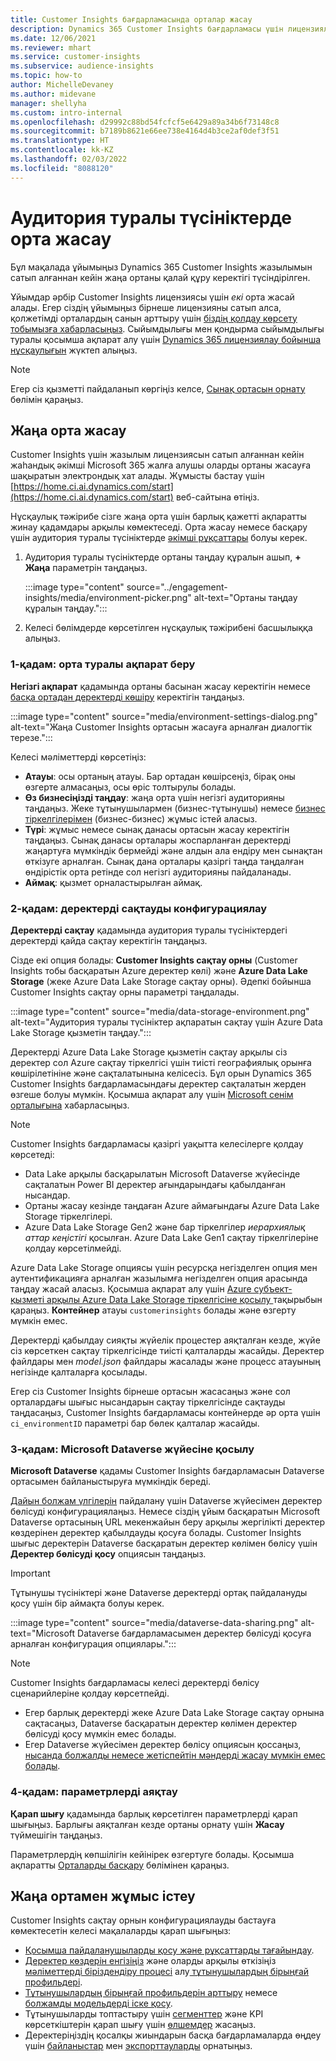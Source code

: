 ```yaml
---
title: Customer Insights бағдарламасында орталар жасау
description: Dynamics 365 Customer Insights бағдарламасы үшін лицензияланған жазылымы бар орта жасау қадамдары.
ms.date: 12/06/2021
ms.reviewer: mhart
ms.service: customer-insights
ms.subservice: audience-insights
ms.topic: how-to
author: MichelleDevaney
ms.author: midevane
manager: shellyha
ms.custom: intro-internal
ms.openlocfilehash: d29992c88bd54fcfcf5e6429a89a34b6f73148c8
ms.sourcegitcommit: b7189b8621e66ee738e4164d4b3ce2af0def3f51
ms.translationtype: HT
ms.contentlocale: kk-KZ
ms.lasthandoff: 02/03/2022
ms.locfileid: "8088120"
---
```

# <a name="create-an-environment-in-audience-insights"></a>Аудитория туралы түсініктерде орта жасау

Бұл мақалада ұйымыңыз Dynamics 365 Customer Insights жазылымын сатып алғаннан кейін жаңа ортаны қалай құру керектігі түсіндірілген. 

Ұйымдар әрбір Customer Insights лицензиясы үшін *екі* орта жасай алады. Егер сіздің ұйымыңыз бірнеше лицензияны сатып алса, қолжетімді орталардың санын арттыру үшін [біздің қолдау көрсету тобымызға хабарласыңыз](https://go.microsoft.com/fwlink/?linkid=2079641). Сыйымдылығы мен қондырма сыйымдылығы туралы қосымша ақпарат алу үшін [Dynamics 365 лицензиялау бойынша нұсқаулығын](https://go.microsoft.com/fwlink/?LinkId=866544) жүктеп алыңыз.

> [!NOTE]
> Егер сіз қызметті пайдаланып көргіңіз келсе, [Сынақ ортасын орнату](../trial-signup.md) бөлімін қараңыз.

## <a name="create-a-new-environment"></a>Жаңа орта жасау

Customer Insights үшін жазылым лицензиясын сатып алғаннан кейін жаһандық әкімші Microsoft 365 жалға алушы оларды ортаны жасауға шақыратын электрондық хат алады. Жұмысты бастау үшін [https://home.ci.ai.dynamics.com/start](https://home.ci.ai.dynamics.com/start) веб-сайтына өтіңіз. 

Нұсқаулық тәжірибе сізге жаңа орта үшін барлық қажетті ақпаратты жинау қадамдары арқылы көмектеседі. Орта жасау немесе басқару үшін аудитория туралы түсініктерде [әкімші рұқсаттары](permissions.md) болуы керек.

1. Аудитория туралы түсініктерде ортаны таңдау құралын ашып, **+ Жаңа** параметрін таңдаңыз.
  
   :::image type="content" source="../engagement-insights/media/environment-picker.png" alt-text="Ортаны таңдау құралын таңдау.":::

1. Келесі бөлімдерде көрсетілген нұсқаулық тәжірибені басшылыққа алыңыз.

### <a name="step-1-provide-environment-information"></a>1-қадам: орта туралы ақпарат беру

**Негізгі ақпарат** қадамында ортаны басынан жасау керектігін немесе [басқа ортадан деректерді көшіру](manage-environments.md#copy-the-environment-configuration) керектігін таңдаңыз.

   :::image type="content" source="media/environment-settings-dialog.png" alt-text="Жаңа Customer Insights ортасын жасауға арналған диалогтік терезе.":::

Келесі мәліметтерді көрсетіңіз:
   - **Атауы**: осы ортаның атауы. Бар ортадан көшірсеңіз, бірақ оны өзгерте алмасаңыз, осы өріс толтырулы болады.
   - **Өз бизнесіңізді таңдау**: жаңа орта үшін негізгі аудиторияны таңдаңыз. Жеке тұтынушылармен (бизнес-тұтынушы) немесе [бизнес тіркелгілерімен](work-with-business-accounts.md) (бизнес-бизнес) жұмыс істей аласыз.
   - **Түрі**: жұмыс немесе сынақ данасы ортасын жасау керектігін таңдаңыз. Сынақ данасы орталары жоспарланған деректерді жаңартуға мүмкіндік бермейді және алдын ала ендіру мен сынақтан өткізуге арналған. Сынақ дана орталары қазіргі таңда таңдалған өндірістік орта ретінде сол негізгі аудиторияны пайдаланады.
   - **Аймақ**: қызмет орналастырылған аймақ.

### <a name="step-2-configure-data-storage"></a>2-қадам: деректерді сақтауды конфигурациялау

**Деректерді сақтау** қадамында аудитория туралы түсініктердегі деректерді қайда сақтау керектігін таңдаңыз.

Сізде екі опция болады: **Customer Insights сақтау орны** (Customer Insights тобы басқаратын Azure деректер көлі) және **Azure Data Lake Storage** (жеке Azure Data Lake Storage сақтау орны). Әдепкі бойынша Customer Insights сақтау орны параметрі таңдалады.

:::image type="content" source="media/data-storage-environment.png" alt-text="Аудитория туралы түсініктер ақпаратын сақтау үшін Azure Data Lake Storage қызметін таңдау.":::

Деректерді Azure Data Lake Storage қызметін сақтау арқылы сіз деректер сол Azure сақтау тіркелгісі үшін тиісті географиялық орынға көшірілетініне және сақталатынына келісесіз. Бұл орын Dynamics 365 Customer Insights бағдарламасындағы деректер сақталатын жерден өзгеше болуы мүмкін. Қосымша ақпарат алу үшін [Microsoft сенім орталығына](https://www.microsoft.com/trust-center) хабарласыңыз.

> [!NOTE]
> Customer Insights бағдарламасы қазіргі уақытта келесілерге қолдау көрсетеді:
> - Data Lake арқылы басқарылатын Microsoft Dataverse жүйесінде сақталатын Power BI деректер ағындарындағы қабылданған нысандар.  
> - Ортаны жасау кезінде таңдаған Azure аймағындағы Azure Data Lake Storage тіркелгілері.
> - Azure Data Lake Storage Gen2 және бар тіркелгілер *иерархиялық аттар кеңістігі* қосылған. Azure Data Lake Gen1 сақтау тіркелгілеріне қолдау көрсетілмейді.

Azure Data Lake Storage опциясы үшін ресурсқа негізделген опция мен аутентификацияға арналған жазылымға негізделген опция арасында таңдау жасай аласыз. Қосымша ақпарат алу үшін [Azure субъект-қызметі арқылы Azure Data Lake Storage тіркелгісіне қосылу ](connect-service-principal.md) тақырыбын қараңыз. **Контейнер** атауы `customerinsights` болады және өзгерту мүмкін емес.

Деректерді қабылдау сияқты жүйелік процестер аяқталған кезде, жүйе сіз көрсеткен сақтау тіркелгісінде тиісті қалталарды жасайды. Деректер файлдары мен *model.json* файлдары жасалады және процесс атауының негізінде қалталарға қосылады.

Егер сіз Customer Insights бірнеше ортасын жасасаңыз және сол орталардағы шығыс нысандарын сақтау тіркелгісінде сақтауды таңдасаңыз, Customer Insights бағдарламасы контейнерде әр орта үшін `ci_environmentID` параметрі бар бөлек қалталар жасайды.

### <a name="step-3-connect-to-microsoft-dataverse"></a>3‑қадам: Microsoft Dataverse жүйесіне қосылу
   
**Microsoft Dataverse** қадамы Customer Insights бағдарламасын Dataverse ортасымен байланыстыруға мүмкіндік береді.

[Дайын болжам үлгілерін](predictions-overview.md#out-of-box-models) пайдалану үшін Dataverse жүйесімен деректер бөлісуді конфигурациялаңыз. Немесе сіздің ұйым басқаратын Microsoft Dataverse ортасының URL мекенжайын беру арқылы жергілікті деректер көздерінен деректер қабылдауды қосуға болады. Customer Insights шығыс деректерін Dataverse басқаратын деректер көлімен бөлісу үшін **Деректер бөлісуді қосу** опциясын таңдаңыз.

> [!IMPORTANT]
> Тұтынушы түсініктері және Dataverse деректерді ортақ пайдалануды қосу үшін бір аймақта болуы керек.

:::image type="content" source="media/dataverse-data-sharing.png" alt-text="Microsoft Dataverse бағдарламасымен деректер бөлісуді қосуға арналған конфигурация опциялары.":::

> [!NOTE]
> Customer Insights бағдарламасы келесі деректерді бөлісу сценарийлеріне қолдау көрсетпейді.
> - Егер барлық деректерді жеке Azure Data Lake Storage сақтау орнына сақтасаңыз, Dataverse басқаратын деректер көлімен деректер бөлісуді қосу мүмкін емес болады.
> - Егер Dataverse жүйесімен деректер бөлісу опциясын қоссаңыз, [нысанда болжалды немесе жетіспейтін мәндерді жасау мүмкін емес болады](predictions.md).

### <a name="step-4-finalize-the-settings"></a>4-қадам: параметрлерді аяқтау

**Қарап шығу** қадамында барлық көрсетілген параметрлерді қарап шығыңыз. Барлығы аяқталған кезде ортаны орнату үшін **Жасау** түймешігін таңдаңыз. 

Параметрлердің көпшілігін кейінірек өзгертуге болады. Қосымша ақпаратты [Орталарды басқару](manage-environments.md) бөлімінен қараңыз.

## <a name="work-with-your-new-environment"></a>Жаңа ортамен жұмыс істеу

Customer Insights сақтау орнын конфигурациялауды бастауға көмектесетін келесі мақалаларды қарап шығыңыз: 

- [Қосымша пайдаланушыларды қосу және рұқсаттарды тағайындау](permissions.md).
- [Деректер көздерін енгізіңіз](data-sources.md) және оларды арқылы өткізіңіз[ мәліметтерді біріздендіру процесі](data-unification.md) алу[ тұтынушылардың бірыңғай профильдері](customer-profiles.md).
- [Тұтынушылардың бірыңғай профильдерін арттыру](enrichment-hub.md) немесе [болжамды модельдерді іске қосу](predictions-overview.md).
- Тұтынушыларды топтастыру үшін [сегменттер](segments.md) және KPI көрсеткіштерін қарап шығу үшін [өлшемдер](measures.md) жасаңыз.
- Деректеріңіздің қосалқы жиындарын басқа бағдарламаларда өңдеу үшін [байланыстар](connections.md) мен [экспорттауларды](export-destinations.md) орнатыңыз.
